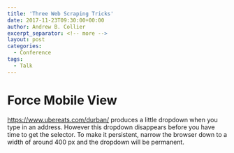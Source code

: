 ```yaml
---
title: 'Three Web Scraping Tricks'
date: 2017-11-23T09:30:00+00:00
author: Andrew B. Collier
excerpt_separator: <!-- more -->
layout: post
categories:
  - Conference
tags:
  - Talk
---
```


# Force Mobile View

https://www.ubereats.com/durban/ produces a little dropdown when you type in an address. However this dropdown disappears before you have time to get the selector. To make it persistent, narrow the browser down to a width of around 400 px and the dropdown will be permanent.
